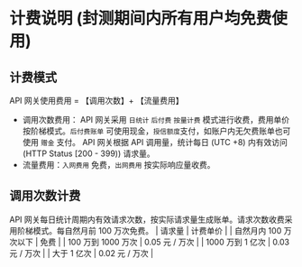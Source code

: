 # 计费说明 (封测期间内所有用户均免费使用)

## 计费模式
API 网关使用费用 = 【调用次数】+ 【流量费用】

* 调用次数费用： API 网关采用 `日统计` `后付费` `按量计费` 模式进行收费，费用单价按阶梯模式。`后付费账单` 可使用现金，`授信额度`支付，如账户内无欠费账单也可使用
`赠金` 支付。 API 网关根据 API 调用量，统计每日 (UTC +8) 内有效访问(HTTP Status [200 - 399)) 请求量。
* 流量费用：`入网费用` 免费，`出网费用` 按实际响应量收费。


## 调用次数计费
API 网关每日统计周期内有效请求次数，按实际请求量生成账单。请求次数收费采用阶梯模式。每自然月前 100 万次免费。
|  请求量  | 计费单价 |
| 自然月内 100 万次以下 | 免费 |
| 100 万到 1000 万次 | 0.05 元 / 万次 |
| 1000 万到 1 亿次 | 0.03 元 / 万次 |
| 大于 1 亿次 | 0.02 元 / 万次 |

